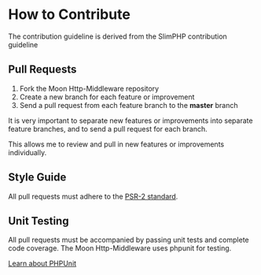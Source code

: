 # How to Contribute

The contribution guideline is derived from the SlimPHP contribution guideline
 
## Pull Requests

1. Fork the Moon Http-Middleware repository
2. Create a new branch for each feature or improvement
3. Send a pull request from each feature branch to the **master** branch

It is very important to separate new features or improvements into separate feature branches, and to send a
pull request for each branch.

This allows me to review and pull in new features or improvements individually.

## Style Guide

All pull requests must adhere to the [PSR-2 standard](https://github.com/php-fig/fig-standards/blob/master/accepted/PSR-2-coding-style-guide.md).

## Unit Testing

All pull requests must be accompanied by passing unit tests and complete code coverage. The Moon Http-Middleware uses phpunit for testing.

[Learn about PHPUnit](https://github.com/sebastianbergmann/phpunit/)
